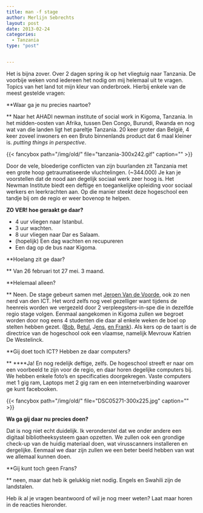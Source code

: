 ```yaml
---
title: man -f stage
author: Merlijn Sebrechts
layout: post
date: 2013-02-24
categories:
  - Tanzania
type: "post"


---
```

Het is bijna zover. Over 2 dagen spring ik op het vliegtuig naar Tanzania. De voorbije weken vond iedereen het nodig om mij helemaal uit te vragen. Topics van het land tot mijn kleur van onderbroek. Hierbij enkele van de meest gestelde vragen:

**Waar ga je nu precies naartoe?
  
** Naar het AHADI newman institute of social work in Kigoma, Tanzania. In het midden-oosten van Afrika, tussen Den Congo, Burundi, Rwanda en nog wat van die landen ligt het pareltje Tanzania. 20 keer groter dan België, 4 keer zoveel inwoners en een Bruto binnenlands product dat 6 maal kleiner is. _putting things in perspective_.

{{< fancybox path="/img/old/" file="tanzania-300x242.gif" caption="" >}}
<!-- {{< fancybox path="/img/old/" file="tanzania-300x242.gif" caption="" >}} -->

Door de vele, bloederige conflicten van zijn buurlanden zit Tanzania met een grote hoop getraumatiseerde vluchtelingen. (~344.000) Je kan je voorstellen dat de nood aan degelijk sociaal werk zeer hoog is. Het Newman Institute biedt een deftige en toegankelijke opleiding voor sociaal werkers en leerkrachten aan. Op die manier steekt deze hogeschool een tandje bij om de regio er weer bovenop te helpen.

**ZO VER! hoe geraakt ge daar?**

  * 4 uur vliegen naar Istanbul.
  * 3 uur wachten.
  * 8 uur vliegen naar Dar es Salaam.
  * (hopelijk) Een dag wachten en recupureren
  * Een dag op de bus naar Kigoma.

**Hoelang zit ge daar?
  
** Van 26 februari tot 27 mei. 3 maand.

**Helemaal alleen?
  
** Neen. De stage gebeurt samen met [Jeroen Van de Voorde][2], ook zo nen nerd van den ICT. Het word zelfs nog veel gezelliger want tijdens de heenreis worden we vergezeld door 2 verpleegsters-in-spe die in dezelfde regio stage volgen. Eenmaal aangekomen in Kigoma zullen we begroet worden door nog eens 4 studenten die daar al enkele weken de boel op stelten hebben gezet. ([Bob][3], B[etul][4], J[ens][5], [en Frank][6]). Als kers op de taart is de directrice van de hogeschool ook een vlaamse, namelijk Mevrouw Katrien De Westelinck.

**Gij doet toch ICT? Hebben ze daar computers?
  
** ****Ja! En nog redelijk deftige, zelfs. De hogeschool streeft er naar om een voorbeeld te zijn voor de regio, en daar horen degelijke computers bij. We hebben enkele foto&#8217;s en specificaties doorgekregen. Vaste computers met 1 gig ram, Laptops met 2 gig ram en een internetverbinding waarover ge kunt facebooken.

{{< fancybox path="/img/old/" file="DSC05271-300x225.jpg" caption="" >}}

**Wa ga gij daar nu precies doen?**
  
Dat is nog niet echt duidelijk. Ik veronderstel dat we onder andere een digitaal bibliotheeksysteem gaan opzetten. We zullen ook een grondige check-up van de huidig materiaal doen, wat virusscanners installeren en dergelijke. Eenmaal we daar zijn zullen we een beter beeld hebben van wat we allemaal kunnen doen.

**Gij kunt toch geen Frans?
  
** neen, maar dat heb ik gelukkig niet nodig. Engels en Swahili zijn de landstalen.

Heb ik al je vragen beantwoord of wil je nog meer weten? Laat maar horen in de reacties hieronder.

 [2]: http://www.jertech.be/
 [3]: https://bobintanzania.wordpress.com/
 [4]: http://betulgoestanzanian.blogspot.be/
 [5]: https://jensgoestanzania.wordpress.com/
 [6]: http://frankgoestokigoma.blogspot.be/
